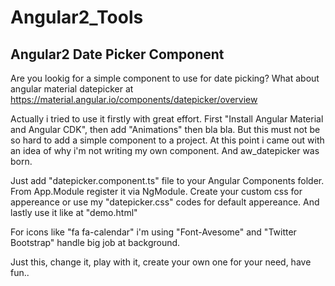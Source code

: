 # Angular2_Tools
Angular2 Date Picker Component
-----------------------------------
Are you lookig for a simple component to use for date picking? What about angular material
datepicker at https://material.angular.io/components/datepicker/overview 

Actually i tried to use it firstly with great effort. First "Install Angular Material and Angular CDK", then add "Animations" then bla bla.
But this must not be so hard to add a simple component to a project. At this point i came out with an idea of why i'm not writing my own
component. And aw_datepicker was born.

Just add "datepicker.component.ts" file to your Angular Components folder. From App.Module register it via NgModule.
Create your custom css for appereance or use my "datepicker.css" codes for default appereance. And lastly use it like at "demo.html"

For icons like "fa fa-calendar" i'm using "Font-Avesome" and "Twitter Bootstrap" handle big job at background.

Just this, change it, play with it, create your own one for your need, have fun..
